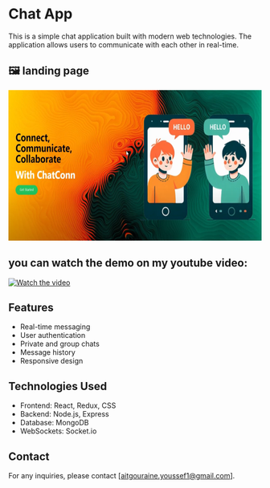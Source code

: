 # Chat App

This is a simple chat application built with modern web technologies. The application allows users to communicate with each other in real-time.
## 🖼️ landing page
<img src="chatconn.png" width="600" height="300"/>

you can watch the demo on my youtube video:
---
[![Watch the video](https://img.youtube.com/vi/HsCnI_N57PA/0.jpg)](https://www.youtube.com/watch?v=HsCnI_N57PA&t=10s)


## Features

- Real-time messaging
- User authentication
- Private and group chats
- Message history
- Responsive design

## Technologies Used

- Frontend: React, Redux, CSS
- Backend: Node.js, Express
- Database: MongoDB
- WebSockets: Socket.io


## Contact

For any inquiries, please contact [aitgouraine.youssef1@gmail.com].

